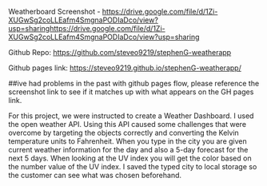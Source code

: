 Weatherboard Screenshot - https://drive.google.com/file/d/1Zi-XUGwSg2coLLEafm4SmgnaPODIaDco/view?usp=sharinghttps://drive.google.com/file/d/1Zi-XUGwSg2coLLEafm4SmgnaPODIaDco/view?usp=sharing

Github Repo: https://github.com/steveo9219/stephenG-weatherapp

Github pages link: https://steveo9219.github.io/stephenG-weatherapp/

##ive had problems in the past with github pages flow, please reference the screenshot link to see if it matches up with what appears on the GH pages link.

For this project, we were instructed to create a Weather Dashboard.
I used the open weather API. Using this API caused some challenges that were overcome by targeting the objects correctly and converting the Kelvin temperature units to Fahrenheit. When you type in the city you are given current weather information for the day and also a 5-day forecast for the next 5 days. When looking at the UV index you will get the color based on the number value of the UV index. I saved the typed city to local storage so the customer can see what was chosen beforehand.
